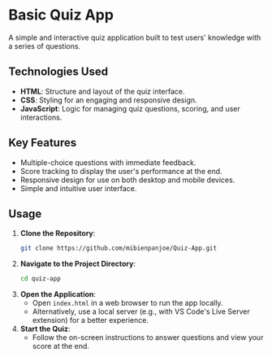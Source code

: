 # Basic Quiz App

A simple and interactive quiz application built to test users' knowledge with a series of questions.

## Technologies Used
- **HTML**: Structure and layout of the quiz interface.
- **CSS**: Styling for an engaging and responsive design.
- **JavaScript**: Logic for managing quiz questions, scoring, and user interactions.

## Key Features
- Multiple-choice questions with immediate feedback.
- Score tracking to display the user's performance at the end.
- Responsive design for use on both desktop and mobile devices.
- Simple and intuitive user interface.

## Usage
1. **Clone the Repository**:
   ```bash
   git clone https://github.com/mibienpanjoe/Quiz-App.git
   ```
2. **Navigate to the Project Directory**:
   ```bash
   cd quiz-app
   ```
3. **Open the Application**:
   - Open `index.html` in a web browser to run the app locally.
   - Alternatively, use a local server (e.g., with VS Code's Live Server extension) for a better experience.
4. **Start the Quiz**:
   - Follow the on-screen instructions to answer questions and view your score at the end.
